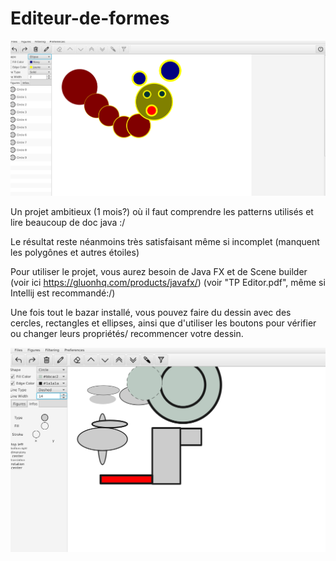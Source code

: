 # Editeur-de-formes

![alt text](https://github.com/0x14mth3n1ght/Editeur-de-formes/blob/main/chenille.png)

Un projet ambitieux (1 mois?) où il faut comprendre les patterns utilisés et lire beaucoup de doc java :/

Le résultat reste néanmoins très satisfaisant même si incomplet (manquent les polygônes et autres étoiles)

Pour utiliser le projet, vous aurez besoin de Java FX et de Scene builder (voir ici https://gluonhq.com/products/javafx/) (voir "TP Editor.pdf", même si Intellij est recommandé:/)

Une fois tout le bazar installé, vous pouvez faire du dessin avec des cercles, rectangles et ellipses, ainsi que d'utiliser les boutons pour vérifier ou changer leurs propriétés/ recommencer votre dessin.

![alt text](https://github.com/0x14mth3n1ght/Editeur-de-formes/blob/main/figures.png)
